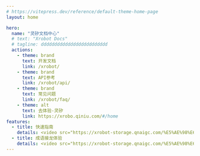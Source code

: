 ```yaml
---
# https://vitepress.dev/reference/default-theme-home-page
layout: home

hero:
  name: "灵矽文档中心"
  # text: "Xrobot Docs"
  # tagline: ddddddddddddddddddddddddd
  actions:
    - theme: brand
      text: 开发文档
      link: /xrobot/
    - theme: brand
      text: API参考
      link: /xrobot/api/
    - theme: brand
      text: 常见问题
      link: /xrobot/faq/
    - theme: alt
      text: 去体验-灵矽
      link: https://xrobo.qiniu.com/#/home
features:
  - title: 快速指南
    details: <video src="https://xrobot-storage.qnaigc.com/%E5%AE%98%E6%96%B9%E6%96%87%E6%A1%A3%E7%B4%A0%E6%9D%90%28%E5%8B%BF%E5%88%A0%29/%E6%93%8D%E4%BD%9C%E6%B5%81%E7%A8%8B.mov" controls="controls"></video>
  - title: 成语接龙体验
    details: <video src="https://xrobot-storage.qnaigc.com/%E5%AE%98%E6%96%B9%E6%96%87%E6%A1%A3%E7%B4%A0%E6%9D%90%28%E5%8B%BF%E5%88%A0%29/%E6%88%90%E8%AF%AD%E6%8E%A5%E9%BE%99%E4%BD%93%E9%AA%8C.mov" controls="controls"></video>
---
```

